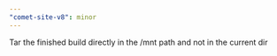 ```yaml
---
"comet-site-v8": minor
---
```


Tar the finished build directly in the /mnt path and not in the current dir
